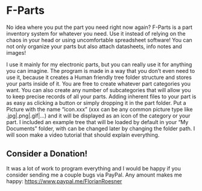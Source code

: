 # F-Parts
No idea where you put the part you need right now again? F-Parts is a part inventory system for whatever you need. Use it instead of relying on the chaos in your head or using uncomfortable spreadsheet software! You can not only organize your parts but also attach datasheets, info notes and images!

I use it mainly for my electronic parts, but you can really use it for anything you can imagine. The program is made in a way that you don’t even need to use it, because it creates a Human friendly tree folder structure and stores your parts inside of it. You are free to create whatever part categories you want. You can also create any number of subcategories that will allow you to keep precise records of all your parts. 
Adding inherent files to your part is as easy as clicking a button or simply dropping it in the part folder. Put a Picture with the name “icon.xxx” (xxx can be any common picture type like .jpg|.png|.gif|...) and it will be displayed as an icon of the category or your part. I included an example tree that will be loaded by default in your “My Documents” folder, with can be changed later by changing the folder path.
I will soon make a video tutorial that should explain everything.

## Consider a Donation!
It was a lot of work to program everything and I would be happy if you consider sending me a couple bugs via PayPal. Any amount makes me happy:
https://www.paypal.me/FlorianRoesner
